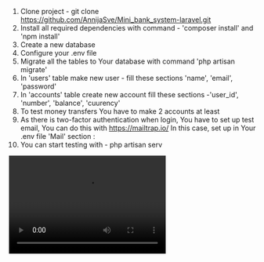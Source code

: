 1. Clone project - git clone https://github.com/AnnijaSve/Mini_bank_system-laravel.git
2. Install all required dependencies with command - 'composer install' and 'npm install'
3. Create a new database
4. Configure your .env file
5. Migrate all the tables to Your database with command 'php artisan migrate'
6. In 'users' table make new user - fill these sections 'name', 'email', 'password'
7. In 'accounts' table create new account fill these sections -'user_id', 'number', 'balance', 'cuurency'
8. To test money transfers You have to make 2 accounts at least
9. As there is two-factor authentication when login, You have to set up test email, You can do this with https://mailtrap.io/
In this case, set up in Your .env file 'Mail' section :
10. You can start testing with - php artisan serv

<video src="preview.mp4" width="320" height="200" controls preload></video>

